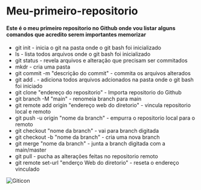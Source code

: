 # Meu-primeiro-repositorio

#### Este é o meu primeiro repositorio no Github onde vou listar alguns comandos que acredito serem importantes memorizar

 <ul>
  <li>git init - inicia o git na pasta onde o git bash foi inicializado</li>
  <li>ls - lista todos arquivos onde o git bash foi inicializado</li>
  <li>git status - revela arquivos e alteração que precisam ser commitados</li>
  <li>mkdr - cria uma pasta</li>
  <li>git commit -m "descrição do commit" - commita os arquivos alterados</li>
  <li>git add . - adiciona todos arquivos adcionados na pasta onde o git bash foi iniciado</li>
  <li>git clone "endereço do repositorio" - Importa repositorio do Github</li>
  <li>git branch -M "main" - renomeia branch para main </li>
  <li>git remote add origin "endereço web do diretorio" - vincula repositorio local e remoto</li>
  <li>git push -u origin "nome da branch" - empurra o repositorio local para o remoto</li>
  <li>git checkout "nome da branch" - vai para branch digitada</li>
  <li>git checkout -b "nome da branch" - cria uma nova branch</li>
  <li>git merge "nome da branch" - junta a branch digitada com a main/master</li>
  <li>git pull - pucha as alterações feitas no repositorio remoto </li>
  <li>git remote set-url "enderço Web do diretorio" - reseta o endereço vinculado </li>
  </ul>

![Giticon](https://git-scm.com/images/logos/downloads/Git-Icon-White.png)
